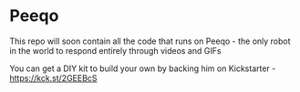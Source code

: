# Peeqo
This repo will soon contain all the code that runs on Peeqo - the only robot in the world to respond entirely through videos and GIFs

You can get a DIY kit to build your own by backing him on Kickstarter - https://kck.st/2GEEBcS

